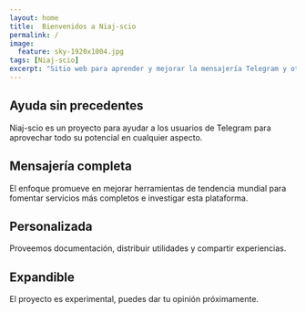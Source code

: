 ```yaml
---
layout: home
title:  Bienvenidos a Niaj-scio
permalink: /
image:
  feature: sky-1920x1004.jpg
tags: [Niaj-scio]
excerpt: "Sitio web para aprender y mejorar la mensajería Telegram y otras posibilidades en rumbos"
---
```


<div class="tiles">

<div class="tile">
  <h2 class="post-title">Ayuda sin precedentes</h2>
  <p class="post-excerpt">Niaj-scio es un proyecto para ayudar a los usuarios de Telegram para aprovechar todo su potencial en cualquier aspecto.</p>
</div><!-- /.tile -->

<div class="tile">
  <h2 class="post-title">Mensajería completa</h2>
  <p class="post-excerpt">El enfoque promueve en mejorar herramientas de tendencia mundial para fomentar servicios más completos e investigar esta plataforma.</p>
</div><!-- /.tile -->

<div class="tile">
  <h2 class="post-title">Personalizada</h2>
  <p class="post-excerpt">Proveemos documentación, distribuir utilidades y compartir experiencias.</p>
</div><!-- /.tile -->

<div class="tile">
  <h2 class="post-title">Expandible</h2>
  <p class="post-excerpt">El proyecto es experimental, puedes dar tu opinión próximamente.</p>
</div><!-- /.tile -->

</div><!-- /.tiles -->
